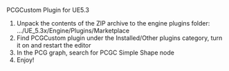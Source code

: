 PCGCustom Plugin for UE5.3
1. Unpack the contents of the ZIP archive to the engine plugins folder: .../UE_5.3x/Engine/Plugins/Marketplace
2. Find PCGCustom plugin under the Installed/Other plugins category, turn it on and restart the editor
3. In the PCG graph, search for PCGC Simple Shape node
4. Enjoy!
